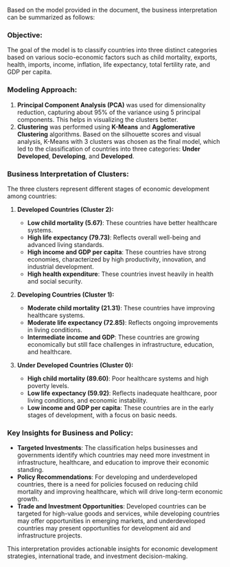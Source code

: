 Based on the model provided in the document, the business interpretation can be summarized as follows:

### **Objective:**
The goal of the model is to classify countries into three distinct categories based on various socio-economic factors such as child mortality, exports, health, imports, income, inflation, life expectancy, total fertility rate, and GDP per capita.

### **Modeling Approach:**
1. **Principal Component Analysis (PCA)** was used for dimensionality reduction, capturing about 95% of the variance using 5 principal components. This helps in visualizing the clusters better.
2. **Clustering** was performed using **K-Means** and **Agglomerative Clustering** algorithms. Based on the silhouette scores and visual analysis, K-Means with 3 clusters was chosen as the final model, which led to the classification of countries into three categories: **Under Developed**, **Developing**, and **Developed**.

### **Business Interpretation of Clusters:**
The three clusters represent different stages of economic development among countries:

1. **Developed Countries (Cluster 2):**
   - **Low child mortality (5.67)**: These countries have better healthcare systems.
   - **High life expectancy (79.73)**: Reflects overall well-being and advanced living standards.
   - **High income and GDP per capita**: These countries have strong economies, characterized by high productivity, innovation, and industrial development.
   - **High health expenditure**: These countries invest heavily in health and social security.

2. **Developing Countries (Cluster 1):**
   - **Moderate child mortality (21.31)**: These countries have improving healthcare systems.
   - **Moderate life expectancy (72.85)**: Reflects ongoing improvements in living conditions.
   - **Intermediate income and GDP**: These countries are growing economically but still face challenges in infrastructure, education, and healthcare.

3. **Under Developed Countries (Cluster 0):**
   - **High child mortality (89.60)**: Poor healthcare systems and high poverty levels.
   - **Low life expectancy (59.92)**: Reflects inadequate healthcare, poor living conditions, and economic instability.
   - **Low income and GDP per capita**: These countries are in the early stages of development, with a focus on basic needs.

### **Key Insights for Business and Policy:**
- **Targeted Investments**: The classification helps businesses and governments identify which countries may need more investment in infrastructure, healthcare, and education to improve their economic standing.
- **Policy Recommendations**: For developing and underdeveloped countries, there is a need for policies focused on reducing child mortality and improving healthcare, which will drive long-term economic growth.
- **Trade and Investment Opportunities**: Developed countries can be targeted for high-value goods and services, while developing countries may offer opportunities in emerging markets, and underdeveloped countries may present opportunities for development aid and infrastructure projects.

This interpretation provides actionable insights for economic development strategies, international trade, and investment decision-making.
